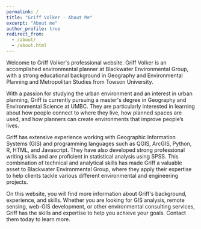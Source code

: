 ```yaml
---
permalink: /
title: "Griff Volker - About Me"
excerpt: "About me"
author_profile: true
redirect_from: 
  - /about/
  - /about.html
---
```


Welcome to Griff Volker's professional website. Griff Volker is an accomplished environmental planner at Blackwater Environmental Group, with a strong educational background in Geography and Environmental Planning and Metropolitan Studies from Towson University.

With a passion for studying the urban environment and an interest in urban planning, Griff is currently pursuing a master's degree in Geography and Environmental Science at UMBC. They are particularly interested in learning about how people connect to where they live, how planned spaces are used, and how planners can create environments that improve people’s lives. 

Griff has extensive experience working with Geographic Information Systems (GIS) and programming languages such as QGIS, ArcGIS, Python, R, HTML, and Javascript. They have also developed strong professional writing skills and are proficient in statistical analysis using SPSS. This combination of technical and analytical skills has made Griff a valuable asset to Blackwater Environmental Group, where they apply their expertise to help clients tackle various different environmental and engineering projects.

On this website, you will find more information about Griff's background, experience, and skills. Whether you are looking for GIS analysis, remote sensing, web-GIS development, or other environmental consulting services, Griff has the skills and expertise to help you achieve your goals. Contact them today to learn more.
